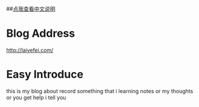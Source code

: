 ##[点我查看中文说明](./blob/gh-pages/README_zh_CN.md)

# Blog Address

<http://laiyefei.com/>

# Easy Introduce

this is my blog about record something that i learning notes or my thoughts or you get help i tell you
